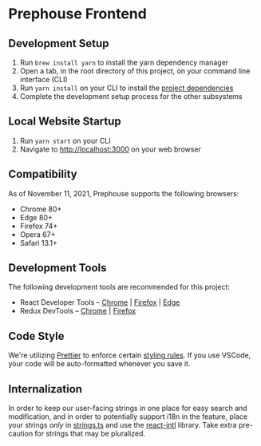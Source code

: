 # Prephouse Frontend

## Development Setup
1. Run `brew install yarn` to install the yarn dependency manager
2. Open a tab, in the root directory of this project, on your command line interface (CLI)
3. Run `yarn install` on your CLI to install the [project dependencies](package.json)
4. Complete the development setup process for the other subsystems

## Local Website Startup
1. Run `yarn start` on your CLI
2. Navigate to [http://localhost:3000](http://localhost:3000) on your web browser

## Compatibility
As of November 11, 2021, Prephouse supports the following browsers:

- Chrome 80+
- Edge 80+
- Firefox 74+
- Opera 67+
- Safari 13.1+

## Development Tools
The following development tools are recommended for this project:

- React Developer Tools &ndash;
  [Chrome](https://chrome.google.com/webstore/detail/react-developer-tools/fmkadmapgofadopljbjfkapdkoienihi?hl=en) |
  [Firefox](https://addons.mozilla.org/en-CA/firefox/addon/react-devtools/) |
  [Edge](https://microsoftedge.microsoft.com/addons/detail/gpphkfbcpidddadnkolkpfckpihlkkil)
- Redux DevTools &ndash;
  [Chrome](https://chrome.google.com/webstore/detail/redux-devtools/lmhkpmbekcpmknklioeibfkpmmfibljd) |
  [Firefox](https://addons.mozilla.org/en-CA/firefox/addon/reduxdevtools/)

## Code Style
We're utilizing [Prettier](https://prettier.io/) to enforce certain [styling rules](.prettierrc.json). If you use VSCode,
your code will be auto-formatted whenever you save it.

## Internalization
In order to keep our user-facing strings in one place for easy search and modification,
and in order to potentially support i18n in the feature, place your strings
_only_ in [strings.ts](./src/strings/strings.ts) and use the [react-intl](https://formatjs.io/docs/react-intl/)
library. Take extra pre-caution for strings that may be pluralized.
